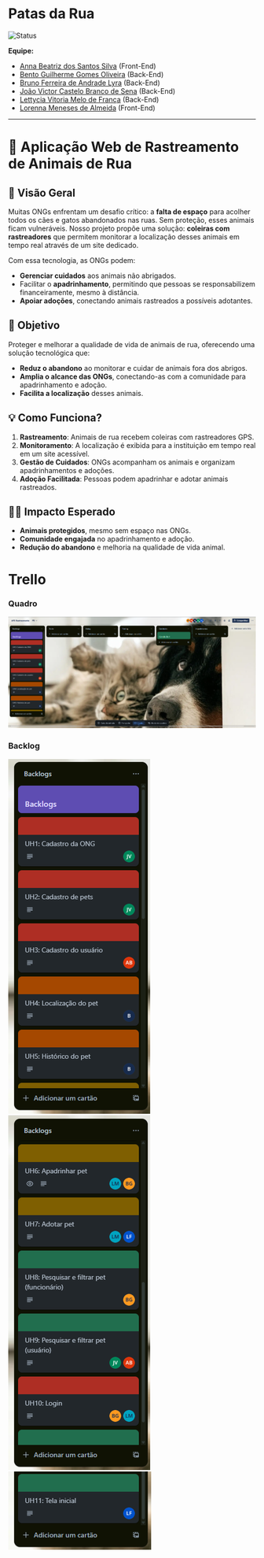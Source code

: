 # Patas da Rua

![Status](https://img.shields.io/badge/status-EmDesenvolvimento-yellow)

**Equipe:**
- [Anna Beatriz dos Santos Silva](https://github.com/Anninhaxs) (Front-End)
- [Bento Guilherme Gomes Oliveira](https://github.com/bnnto) (Back-End)
- [Bruno Ferreira de Andrade Lyra](https://github.com/BrunoFerreiraLyra) (Back-End)
- [João Victor Castelo Branco de Sena](https://github.com/joao0cb) (Back-End)
- [Lettycia Vitoria Melo de França](https://github.com/LettyciaDev) (Back-End)
- [Lorenna Meneses de Almeida](https://github.com/lorennam) (Front-End)

---
# 🐾 Aplicação Web de Rastreamento de Animais de Rua

## 🌟 Visão Geral
Muitas ONGs enfrentam um desafio crítico: a **falta de espaço** para acolher todos os cães e gatos abandonados nas ruas. Sem proteção, esses animais ficam vulneráveis. Nosso projeto propõe uma solução: **coleiras com rastreadores** que permitem monitorar a localização desses animais em tempo real através de um site dedicado.

Com essa tecnologia, as ONGs podem:
- **Gerenciar cuidados** aos animais não abrigados.
- Facilitar o **apadrinhamento**, permitindo que pessoas se responsabilizem financeiramente, mesmo à distância.
- **Apoiar adoções**, conectando animais rastreados a possíveis adotantes.

## 🎯 Objetivo
Proteger e melhorar a qualidade de vida de animais de rua, oferecendo uma solução tecnológica que:
- **Reduz o abandono** ao monitorar e cuidar de animais fora dos abrigos.
- **Amplia o alcance das ONGs**, conectando-as com a comunidade para apadrinhamento e adoção.
- **Facilita a localização** desses animais.

## 💡 Como Funciona?
1. **Rastreamento**: Animais de rua recebem coleiras com rastreadores GPS.
2. **Monitoramento**: A localização é exibida para a instituição em tempo real em um site acessível.
3. **Gestão de Cuidados**: ONGs acompanham os animais e organizam apadrinhamentos e adoções.
4. **Adoção Facilitada**: Pessoas podem apadrinhar e adotar animais rastreados.

## 🐕‍🦺 Impacto Esperado
- **Animais protegidos**, mesmo sem espaço nas ONGs.
- **Comunidade engajada** no apadrinhamento e adoção.
- **Redução do abandono** e melhoria na qualidade de vida animal.

# Trello

### Quadro

![quadro](./assets/QuadroTrello.png)

### Backlog

![backlog1](./assets/Backlog1.png)
![Backlog2](./assets/Backlog23.png)
![Backlog3](./assets/Backlog32.png)
